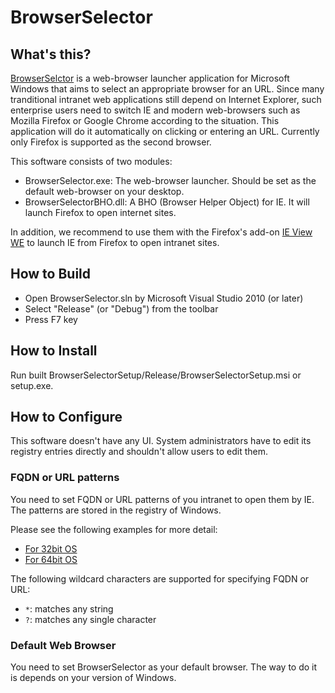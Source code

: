 # BrowserSelector

## What's this?

[BrowserSelctor](https://github.com/clear-code/BrowserSelector) is a
web-browser launcher application for Microsoft Windows that aims to select an
appropriate browser for an URL. Since many tranditional intranet web
applications still depend on Internet Explorer, such enterprise users need to
switch IE and modern web-browsers such as Mozilla Firefox or Google Chrome
according to the situation. This application will do it automatically on
clicking or entering an URL. Currently only Firefox is supported as the second
browser.

This software consists of two modules:

  * BrowserSelector.exe:
    The web-browser launcher. Should be set as the default web-browser on
    your desktop.
  * BrowserSelectorBHO.dll:
    A BHO (Browser Helper Object) for IE. It will launch Firefox to open
    internet sites.

In addition, we recommend to use them with the Firefox's add-on
[IE View WE](https://addons.mozilla.org/en-US/firefox/addon/ie-view-we/) to
launch IE from Firefox to open intranet sites.

## How to Build

  * Open BrowserSelector.sln by Microsoft Visual Studio 2010 (or later)
  * Select "Release" (or "Debug") from the toolbar
  * Press F7 key

## How to Install

Run built BrowserSelectorSetup/Release/BrowserSelectorSetup.msi or setup.exe.

## How to Configure

This software doesn't have any UI. System administrators have to edit its
registry entries directly and shouldn't allow users to edit them.

### FQDN or URL patterns

You need to set FQDN or URL patterns of you intranet to open them by IE.
The patterns are stored in the registry of Windows.

Please see the following examples for more detail:

  * [For 32bit OS](sample/BrowserSelectorExample.reg)
  * [For 64bit OS](sample/BrowserSelectorWOW64Example.reg)

The following wildcard characters are supported for specifying FQDN or URL:

  * `*`: matches any string
  * `?`: matches any single character

### Default Web Browser

You need to set BrowserSelector as your default browser. The way to do it is
depends on your version of Windows.
